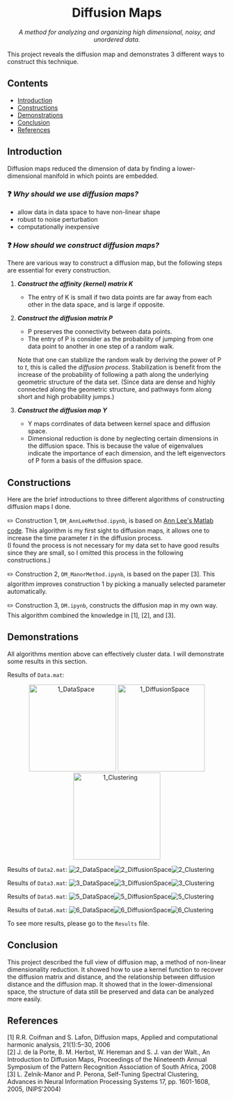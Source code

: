 <h1 align="center">Diffusion Maps</h1>
<div align="center"><i>A method for analyzing and organizing high dimensional, noisy, and unordered data.</i></div>
<br>
This project reveals the diffusion map and demonstrates 3 different ways to construct this technique.

## Contents
- [Introduction](#Introduction)
- [Constructions](#Constructions)
- [Demonstrations](#Demonstrations)
- [Conclusion](#Conclusion)
- [References](#References)


## Introduction
Diffusion maps reduced the dimension of data by finding a lower-dimensional manifold in which points are embedded.

### :question: *Why should we use diffusion maps?*
- allow data in data space to have non-linear shape
- robust to noise perturbation 
- computationally inexpensive

  
### :question: *How should we construct diffusion maps?*
There are various way to construct a diffusion map, but the following steps are essential for every construction.

1. ***Construct the affinity (kernel) matrix K*** 
    - The entry of K is small if two data points are far away from each other in the data space, and is large if opposite.


2. ***Construct the diffusion matrix P***
    - P preserves the connectivity between data points.  
    - The entry of P is consider as the probability of jumping from one data point to another in one step of a random walk.
    
    Note that one can stabilize the random walk by deriving the power of P to *t*, this is called the *diffusion process*. Stabilization is benefit from the increase of the probability of following a path along the underlying geometric structure of the data set. (Since data are dense and highly connected along the geometric structure, and pathways form along short and high probability jumps.)


3. ***Construct the diffusion map Y***
    - Y maps corrdinates of data between kernel space and diffusion space.  
    - Dimensional reduction is done by neglecting certain dimensions in the diffusion space. This is because the value of eigenvalues indicate the importance of each dimension, and the left eigenvectors of P form a basis of the diffusion space.



## Constructions
Here are the brief introductions to three different algorithms of constructing diffusion maps I done.

:pencil2: Construction 1, `DM_AnnLeeMethod.ipynb`, is based on [Ann Lee's Matlab code](https://reurl.cc/E3Ykv). This algorithm is my first sight to diffusion maps, it allows one to increase the time parameter $t$ in the diffusion process.  
(I found the process is not necessary for my data set to have good results since they are small, so I omitted this process in the following constructions.) 

:pencil2: Construction 2, `DM_ManorMethod.ipynb`, is based on the paper [3]. This algorithm improves construction 1 by picking a manually selected parameter automatically.

:pencil2: Construction 3, `DM.ipynb`, constructs the diffusion map in my own way. This algorithm combined the knowledge in [1], [2], and [3].



## Demonstrations

All algorithms mention above can effectively cluster data. I will demonstrate some results in this section. 


Results of `Data.mat`:
<p align='center' valign="center">
    <img src="Results/1_DataSpace.png" alt="1_DataSpace" width="200"/>
    <img src="Results/1_DiffusionSpace.png" alt="1_DiffusionSpace" width="200"/>
    <img src="Results/1_Clustering.png" alt="1_Clustering" width="200"/>
</p>

Results of `Data2.mat`:
![2_DataSpace](Results/2_DataSpace.png)![2_DiffusionSpace](Results/2_DiffusionSpace.png)![2_Clustering](Results/2_Clustering.png)

Results of `Data3.mat`:
![3_DataSpace](Results/3_DataSpace.png)![3_DiffusionSpace](Results/3_DiffusionSpace.png)![3_Clustering](Results/3_Clustering.png)

Results of `Data5.mat`:
![5_DataSpace](Results/5_DataSpace.png)![5_DiffusionSpace](Results/5_DiffusionSpace.png)![5_Clustering](Results/5_Clustering.png)

Results of `Data6.mat`:
![6_DataSpace](Results/6_DataSpace.png)![6_DiffusionSpace](Results/6_DiffusionSpace.png)![6_Clustering](Results/6_Clustering.png)


To see more results, please go to the `Results` file.



## Conclusion
This project described the full view of diffusion map, a method of non-linear dimensionality reduction. It showed how to use a kernel function to recover the diffusion matrix and distance, and the relationship between diffusion distance and the diffusion map. It showed that in the lower-dimensional space, the structure of data still be preserved and data can be analyzed more easily.

## References
[1] R.R. Coifman and S. Lafon, Diffusion maps, Applied and computational harmonic analysis, 21(1):5–30, 2006  
[2] J. de la Porte, B. M. Herbst, W. Hereman and S. J. van der Walt., An Introduction to Diffusion Maps, Proceedings of the Nineteenth Annual Symposium of the Pattern Recognition Association of South Africa, 2008  
[3] L. Zelnik-Manor and P. Perona, Self-Tuning Spectral Clustering, Advances in Neural Information Processing Systems 17, pp. 1601-1608, 2005, (NIPS’2004)


```python

```
